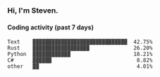 ### Hi, I'm Steven.

#### Coding activity (past 7 days)
```
Text    ▓▓▓▓▓▓▓▓▓▓▓▓▓▓▓▓▓▓▓▓▓▓▓▓▓▓▓▓▓▓  42.75%
Rust    ▓▓▓▓▓▓▓▓▓▓▓▓▓▓▓▓▓▓              26.20%
Python  ▓▓▓▓▓▓▓▓▓▓▓▓                    18.21%
C#      ▓▓▓▓▓▓                           8.82%
other   ▓▓                               4.01%
```
